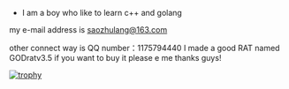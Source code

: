 - I am a boy who like to learn c++ and golang

my e-mail address is saozhulang@163.com

other connect way is QQ number：1175794440
I made a good RAT named GODratv3.5 if you want to buy it 
please e me thanks guys!

[![trophy](https://github-profile-trophy.vercel.app/?username=saozh1LanG&theme=algolia)](https://github.com/ryo-ma/github-profile-trophy)
<!---
saozh1LanG/saozh1LanG is a ✨ special ✨ repository because its `README.md` (this file) appears on your GitHub profile.
You can click the Preview link to take a look at your changes.
--->
